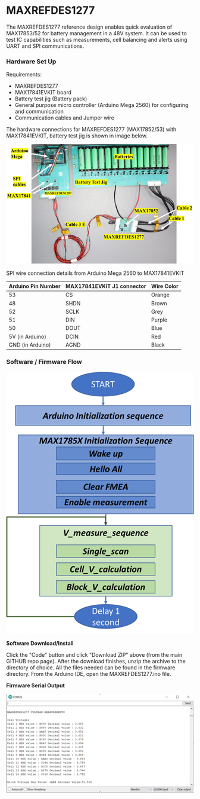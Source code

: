 # MAXREFDES1277
The MAXREFDES1277 reference design enables quick evaluation of MAX17853/52 for battery management in a 48V system. It can be used to test IC capabilities such as measurements, cell balancing and alerts using UART and SPI communications.

### Hardware Set Up

Requirements:
- MAXREFDES1277
- MAX17841EVKIT board
- Battery test jig (Battery pack)
- General purpose micro controller (Arduino Mega 2560) for configuring and communication
- Communication cables and Jumper wire

The hardware connections for MAXREFDES1277 (MAX17852/53) with MAX17841EVKIT, battery test jig is shown in image below.

![image](setup.png)

SPI wire connection details from Arduino Mega 2560 to MAX17841EVKIT

| Arduino Pin Number | MAX17841EVKIT J1 connector | Wire Color |
| --------------------------- | ------------------ | ---------- |
| 53 | CS | Orange |
| 48 | SHDN | Brown |
| 52 | SCLK | Grey |
| 51 | DIN | Purple |
| 50 | DOUT | Blue |
| 5V (in Arduino) | DCIN | Red |
| GND (in Arduino) | AGND | Black |


### Software / Firmware Flow
![image](software_flow.png)

**Software Download/Install**

Click the "Code" button and click "Download ZIP" above (from the main GITHUB repo page). After the download finishes, unzip the archive to the directory of choice. All the files needed can be found in the firmware directory.  From the Arduino IDE, open the MAXREFDES1277.ino file. 

**Firmware Serial Output**

![image](serial_terminal.png)